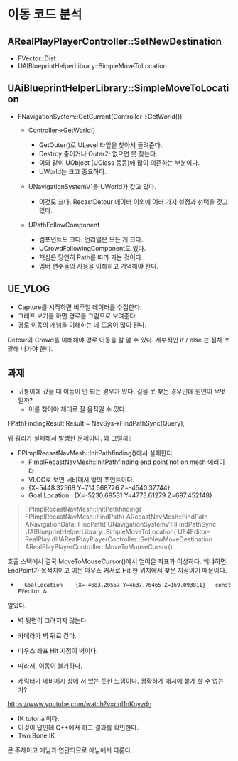 #  이동 코드 분석 

## ARealPlayPlayerController::SetNewDestination

 - FVector::Dist 
 - UAIBlueprintHelperLibrary::SimpleMoveToLocation 

## UAiBlueprintHelperLibrary::SimpleMoveToLocation 

- FNavigationSystem::GetCurrent<UNavigationSystemV1>(Controller->GetWorld()) 
	
	- Controller->GetWorld() 

		- GetOuter()로 ULevel 타잎을 찾아서 돌려준다.
		- Destroy 중이거나 Outer가 없으면 못 찾는다. 
		- 이와 같이 UObject (UClass 등등)에 많이 의존하는 부분이다.
		- UWorld는 크고 중요하다.

	- UNavigationSystemV1을 UWorld가 갖고 있다. 

		- 이것도 크다. RecastDetour 데이터 이외에 여러 가지 설정과 선택을 갖고 있다. 

	- UPathFollowComponent 

		- 컴포넌트도 크다. 언리얼은 모든 게 크다.
		- UCrowdFollowingComponent도 있다.
		- 핵심은 당연히 Path를 따라 가는 것이다. 
		- 멤버 변수들의 사용을 이해하고 기억해야 한다. 

## UE_VLOG

- Capture를 시작하면 비주얼 데이터를 수집한다. 
- 그래프 보기를 하면 경로를 그림으로 보여준다. 
- 경로 이동의 개념을 이해하는 데 도움이 많이 된다.

Detour와 Crowd를 이해해야 경로 이동을 잘 알 수 있다. 
세부적인 if / else 는 점차 포괄해 나가야 한다. 

## 과제 

- 귀퉁이에 갔을 때 이동이 안 되는 경우가 있다. 길을 못 찾는 경우인데 원인이 무엇일까? 
	- 이를 찾아야 제대로 잘 움직일 수 있다.

FPathFindingResult Result = NavSys->FindPathSync(Query);

위 쿼리가 실패해서 발생한 문제이다. 왜 그럴까? 
 
- FPImplRecastNavMesh::InitPathfinding()에서 실패한다.
	- FImplRecastNavMesh::InitPathfinding end point not on mesh 에러이다. 
	- VLOG로 보면 네비매시 밖의 포인트이다. 
	-  {X=5448.32568 Y=714.568726 Z=-4540.37744}
	- Goal Location : {X=-5230.69531 Y=4773.61279 Z=697.452148}


>	FPImplRecastNavMesh::InitPathfinding(
 	FPImplRecastNavMesh::FindPath(
 	ARecastNavMesh::FindPath
 	ANavigationData::FindPath(
 	UNavigationSystemV1::FindPathSync
 	UAIBlueprintHelperLibrary::SimpleMoveToLocation(
 	UE4Editor-RealPlay.dll!ARealPlayPlayerController::SetNewMoveDestination
 	ARealPlayPlayerController::MoveToMouseCursor() 

호출 스택에서 결국 MoveToMouseCursor()에서 얻어온 좌표가 이상하다. 
왜냐하면 EndPoint가 목적지이고 이는 마우스 커서로 Hit 한 위치에서 찾은 지점이기 때문이다.

+		GoalLocation	{X=-4683.20557 Y=4637.76465 Z=169.093811}	const FVector &

알았다. 

- 벽 뒷면이 그려지지 않는다. 
- 카메라가 벽 뒤로 간다. 
- 마우스 좌표 Hit 지점이 벽이다. 
- 따라서, 이동이 불가하다. 


- 캐릭터가 네비매시 상에 서 있는 듯한 느낌이다. 정확하게 매시에 붙게 할 수 없는가? 

https://www.youtube.com/watch?v=cqI1nKnyzdg
- IK tutorial이다. 
- 이것이 답인데 C++에서 하고 결과를 확인한다. 
- Two Bone IK 

큰 주제이고 애님과 연관되므로 애님에서 다룬다. 


















	
